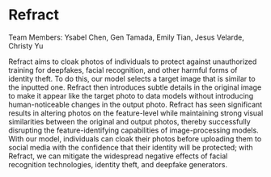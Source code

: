 # Refract
Team Members: Ysabel Chen, Gen Tamada, Emily Tian, Jesus Velarde, Christy Yu

Refract aims to cloak photos of individuals to protect against unauthorized training for deepfakes, facial recognition, and other harmful forms of identity theft. To do this, our model selects a target image that is similar to the inputted one. Refract then introduces subtle details in the original image to make it appear like the target photo to data models without introducing human-noticeable changes in the output photo. Refract has seen significant results in altering photos on the feature-level while maintaining strong visual similarities between the original and output photos, thereby successfully disrupting the feature-identifying capabilities of image-processing models. With our model, individuals can cloak their photos before uploading them to social media with the confidence that their identity will be protected; with Refract, we can mitigate the widespread negative effects of facial recognition technologies, identity theft, and deepfake generators.
